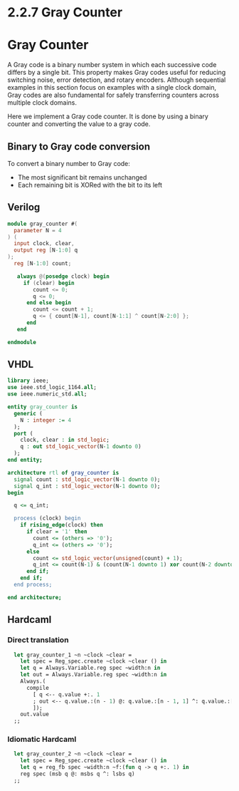 # 2.2.7 Gray Counter

# Gray Counter

A Gray code is a binary number system in which each successive code differs by a single
bit. This property makes Gray codes useful for reducing switching noise, error detection,
and rotary encoders. Although sequential examples in this section focus on examples with a
single clock domain, Gray codes are also fundamental for safely transferring counters
across multiple clock domains.

Here we implement a Gray code counter. It is done by using a binary counter and converting
the value to a gray code.

## Binary to Gray code conversion

To convert a binary number to Gray code:

- The most significant bit remains unchanged
- Each remaining bit is XORed with the bit to its left

## Verilog

<!-- $MDX file=./hdl/gray_counter.v -->
```verilog
module gray_counter #(
  parameter N = 4
) (
  input clock, clear,
  output reg [N-1:0] q
);
  reg [N-1:0] count;

   always @(posedge clock) begin
     if (clear) begin
        count <= 0;
        q <= 0;
      end else begin
        count <= count + 1;
        q <= { count[N-1], count[N-1:1] ^ count[N-2:0] };
      end
   end

endmodule
```

## VHDL

<!-- $MDX file=./hdl/gray_counter.vhd -->
```vhdl
library ieee;
use ieee.std_logic_1164.all;
use ieee.numeric_std.all;

entity gray_counter is
  generic (
    N : integer := 4
  );
  port (
    clock, clear : in std_logic;
    q : out std_logic_vector(N-1 downto 0)
  );
end entity;

architecture rtl of gray_counter is 
  signal count : std_logic_vector(N-1 downto 0);
  signal q_int : std_logic_vector(N-1 downto 0);
begin

  q <= q_int;

  process (clock) begin
    if rising_edge(clock) then
      if clear = '1' then 
        count <= (others => '0');
        q_int <= (others => '0');
      else 
        count <= std_logic_vector(unsigned(count) + 1);
        q_int <= count(N-1) & (count(N-1 downto 1) xor count(N-2 downto 0));
      end if;
    end if;
  end process;

end architecture;
```

## Hardcaml

### Direct translation 

<!-- $MDX file=./lib/sequential_examples.ml,part=gray_counter_1 -->
```ocaml
  let gray_counter_1 ~n ~clock ~clear =
    let spec = Reg_spec.create ~clock ~clear () in
    let q = Always.Variable.reg spec ~width:n in
    let out = Always.Variable.reg spec ~width:n in
    Always.(
      compile
        [ q <-- q.value +:. 1
        ; out <-- q.value.:(n - 1) @: q.value.:[n - 1, 1] ^: q.value.:[n - 2, 0]
        ]);
    out.value
  ;;
```

### Idiomatic Hardcaml

<!-- $MDX file=./lib/sequential_examples.ml,part=gray_counter_2 -->
```ocaml
  let gray_counter_2 ~n ~clock ~clear =
    let spec = Reg_spec.create ~clock ~clear () in
    let q = reg_fb spec ~width:n ~f:(fun q -> q +:. 1) in
    reg spec (msb q @: msbs q ^: lsbs q)
  ;;
```
